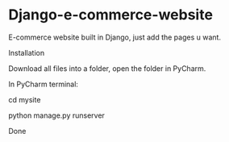 # Django-e-commerce-website
E-commerce website built in Django, just add the pages u want.

Installation

Download all files into a folder, open the folder in PyCharm.

In PyCharm terminal:

cd mysite

python manage.py runserver

Done



